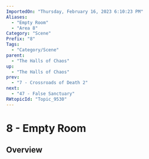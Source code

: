 ```yaml
---
ImportedOn: "Thursday, February 16, 2023 6:10:23 PM"
Aliases:
  - "Empty Room"
  - "Area 8"
Category: "Scene"
Prefix: "8"
Tags:
  - "Category/Scene"
parent:
  - "The Halls of Chaos"
up:
  - "The Halls of Chaos"
prev:
  - "7 - Crossroads of Death 2"
next:
  - "47 - False Sanctuary"
RWtopicId: "Topic_9530"
---
```

# 8 - Empty Room
## Overview
